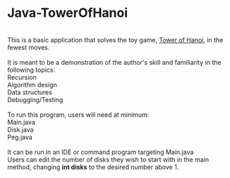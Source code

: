 # Java-TowerOfHanoi
</br>This is a basic application that solves the toy game, <a href="https://en.wikipedia.org/wiki/Tower_of_Hanoi">Tower of Hanoi</a>, in the fewest moves.</br>
</br>
It is meant to be a demonstration of the author's skill and familiarity in the following topics:</br>
Recursion</br>
Algorithm design</br>
Data structures</br>
Debugging/Testing</br>
</br>
To run this program, users will need at minimum:</br>
Main.java</br>
Disk.java</br>
Peg.java</br>
</br>
It can be run in an IDE or command program targeting Main.java</br>
Users can edit the number of disks they wish to start with in the main method, changing <b>int disks</b> to the desired number above 1.
